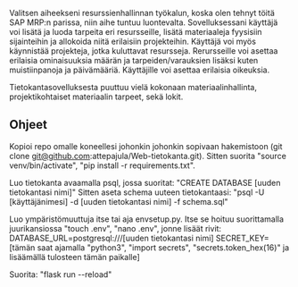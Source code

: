 Valitsen aiheekseni resurssienhallinnan työkalun, koska olen tehnyt töitä SAP MRP:n parissa, niin aihe tuntuu luontevalta.
Sovelluksessani käyttäjä voi lisätä ja luoda tarpeita eri resursseille, lisätä materiaaleja fyysisiin sijainteihin ja 
allokoida niitä erilaisiin projekteihin. Käyttäjä voi myös käynnistää projekteja, jotka kuluttavat resursseja. Rerursseille voi 
asettaa erilaisia ominaisuuksia määrän ja tarpeiden/varauksien lisäksi kuten muistiinpanoja ja päivämääriä. Käyttäjille voi 
asettaa erilaisia oikeuksia. 

Tietokantasovelluksesta puuttuu vielä kokonaan materiaalinhallinta, projektikohtaiset materiaalin tarpeet, sekä lokit.

## Ohjeet

Kopioi repo omalle koneellesi johonkin johonkin sopivaan hakemistoon (git clone git@github.com:attepajula/Web-tietokanta.git). Sitten suorita "source venv/bin/activate", "pip install -r requirements.txt".

Luo tietokanta avaamalla psql, jossa suoritat: "CREATE DATABASE [uuden tietokantasi nimi]"
Sitten aseta schema uuteen tietokantaasi: "psql -U [käyttäjänimesi] -d [uuden tietokantasi nimi] -f schema.sql"

Luo ympäristömuuttuja itse tai aja envsetup.py. Itse se hoituu suorittamalla juurikansiossa "touch .env", "nano .env", jonne lisäät rivit: 
DATABASE_URL=postgresql:///[uuden tietokantasi nimi]
SECRET_KEY=[tämän saat ajamalla "python3", "import secrets", "secrets.token_hex(16)" ja lisäämällä tulosteen tämän paikalle]

Suorita: "flask run --reload"
